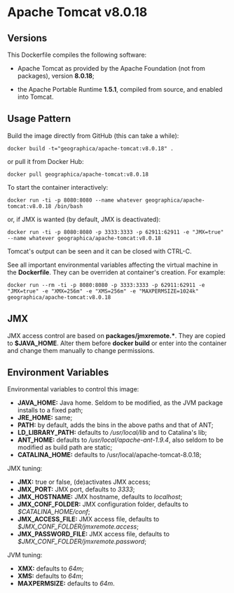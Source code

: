 Apache Tomcat v8.0.18
=====================

Versions
--------
This Dockerfile compiles the following software:

- Apache Tomcat as provided by the Apache Foundation (not from packages), version __8.0.18__;

- the Apache Portable Runtime __1.5.1__, compiled from source, and enabled into Tomcat.

Usage Pattern
-------------
Build the image directly from GitHub (this can take a while):

```Shell
docker build -t="geographica/apache-tomcat:v8.0.18" .
```

or pull it from Docker Hub:

```Shell
docker pull geographica/apache-tomcat:v8.0.18
```

To start the container interactively:

```Shell
docker run -ti -p 8080:8080 --name whatever geographica/apache-tomcat:v8.0.18 /bin/bash
```

or, if JMX is wanted (by default, JMX is deactivated):

```Shell
docker run -ti -p 8080:8080 -p 3333:3333 -p 62911:62911 -e "JMX=true" --name whatever geographica/apache-tomcat:v8.0.18
```

Tomcat's output can be seen and it can be closed with CTRL-C.

See all important environmental variables affecting the virtual machine in the __Dockerfile__. They can be overriden at container's creation. For example:

```Shell
docker run --rm -ti -p 8080:8080 -p 3333:3333 -p 62911:62911 -e "JMX=true" -e "XMX=256m" -e "XMS=256m" -e "MAXPERMSIZE=1024k" geographica/apache-tomcat:v8.0.18
```

JMX
---
JMX access control are based on __packages/jmxremote.*__. They are copied to __$JAVA_HOME__. Alter them before __docker build__ or enter into the container and change them manually to change permissions.

Environment Variables
---------------------
Environmental variables to control this image:

- __JAVA_HOME:__ Java home. Seldom to be modified, as the JVM package installs to a fixed path;
- __JRE_HOME:__ same;
- __PATH:__ by default, adds the bins in the above paths and that of ANT;
- __LD_LIBRARY_PATH:__ defaults to _/usr/local/lib_ and to Catalina's lib;
- __ANT_HOME:__ defaults to _/usr/local/apache-ant-1.9.4_, also seldom to be modified as build path are static;
- __CATALINA_HOME:__ defaults to /usr/local/apache-tomcat-8.0.18;

JMX tuning:

- __JMX:__ true or false, (de)activates JMX access;
- __JMX_PORT:__ JMX port, defaults to _3333_;
- __JMX_HOSTNAME:__ JMX hostname, defaults to _localhost_;
- __JMX_CONF_FOLDER:__ JMX configuration folder, defaults to _$CATALINA_HOME/conf_;
- __JMX_ACCESS_FILE:__ JMX access file, defaults to _$JMX_CONF_FOLDER/jmxremote.access_;
- __JMX_PASSWORD_FILE:__ JMX access file, defaults to _$JMX_CONF_FOLDER/jmxremote.password_;

JVM tuning:

- __XMX:__ defaults to _64m_;
- __XMS:__ defaults to _64m_;
- __MAXPERMSIZE:__ defaults to _64m_.
